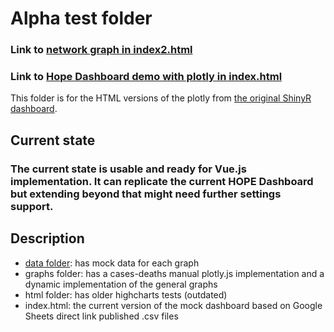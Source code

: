 # Alpha test folder
### Link to [network graph in index2.html](https://esbenkc.com/data-viz/network)
### Link to [Hope Dashboard demo with plotly in index.html](http://esbenkc.com/data-viz/hope-dashboard/)
This folder is for the HTML versions of the plotly from [the original ShinyR dashboard](https://hope-project.dk/dashboard).
## Current state
### The current state is usable and ready for Vue.js implementation. It can replicate the current HOPE Dashboard but extending beyond that might need further settings support.
## Description
- [data folder](https://docs.google.com/spreadsheets/d/1ozkd-ccNtZV1jUM3KvdAaXMAomSjGUI2pDksVPQV6f4/edit?usp=sharing): has mock data for each graph
- graphs folder: has a cases-deaths manual plotly.js implementation and a dynamic implementation of the general graphs
- html folder: has older highcharts tests (outdated)
- index.html: the current version of the mock dashboard based on Google Sheets direct link published .csv files